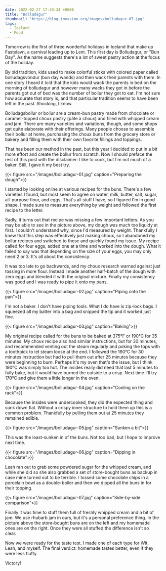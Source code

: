 ```yaml
---
date: 2022-02-27 17:39:34 +0000
title: "Bolludagur"
thumbnail: "https://blog.tomasino.org/images/bolludagur-07.jpg"
tags:
  - Iceland
  - Food
---
```


Tomorrow is the first of three wonderful holidays in Iceland that make up
Fastelavn, a carnival leading up to Lent. This first day is Bolludagur, or "Bun
Day". As the name suggests there's a lot of sweet pastry action at the focus of
the holiday.

By old tradition, kids used to make colorful sticks with colored paper called
bolludagsvöndur (bun day wands) and then wack their parents with them. In one
story I heard it told that the kids would wack the parents in bed on the morning
of bolludagur and however many wacks they got in before the parents got out of
bed was the number of bollur they got to eat. I'm not sure how accurate that
story is, and that particular tradition seems to have been left in the past.
Shocking, I know.

Bolludagsbollur or bollur are a cream-bun pastry made from chocolate or
caramel-topped choux pastry (pâte à choux) and filled with whipped cream and
jam. There are many varieties and variations, though, and some shops get quite
elaborate with their offerings. Many people choose to assemble their bollur at
home, purchasing the choux buns from the grocery store or bakery and filling
them with their own favorite fillings and toppings.

That has been our method in the past, but this year I decided to put in a bit
more effort and create the bollur from scratch. Now I should preface the rest of
this post with the disclaimer: I like to cook, but I'm not much of a baker.
Still, I gave it my best try.

{{< figure src="/images/bolludagur-01.jpg" caption="Preparing the dough">}}

I started by looking online at various recipes for the buns. There's a few
varieties I found, but most seem to agree on water, milk, butter, salt, sugar,
all-purpose flour, and eggs. That's all stuff I have, so I figured I'm in good
shape. I made sure to measure everything by weight and followed the first recipe
to the letter.

Sadly, it turns out that recipe was missing a few important letters. As you may
be able to see in the picture above, my dough was much too liquidy at first.
I couldn't understand why, since I'd measured by weight. Thankfully I knew that
this step was effectively just making choux, so I abandoned my bollur recipes
and switched to those and quickly found my issue. My recipe called for four
eggs, added one at a time and worked into the dough. What it failed to say was
that depending on the size of your eggs, you may only need 2 or 3. It's all
about the consistency.

It was too late to go backwards, and my choux research warned against just
tossing in more flour. Instead I made another half-batch of the dough with zero
eggs and blended it with the original mixture. Finally my consistency was good
and I was ready to pipe it onto my pans.

{{< figure src="/images/bolludagur-02.jpg" caption="Piping onto the pan">}}

I'm not a baker. I don't have piping tools. What I do have is zip-lock bags.
I squeezed all my batter into a bag and snipped the tip and it worked just fine.

{{< figure src="/images/bolludagur-03.jpg" caption="Baking">}}

My original recipe called for the buns to be baked at 375°F or 190°C for 35
minutes. My choux recipe also had similar instructions, but for 30 minutes, and
recommended venting out the steam regularly and poking the tops with a toothpick
to let steam loose at the end. I followed the 190°C for 30 minutes instruction
but had to pull them out after 25 minutes because they were beginning to burn.
Perhaps it's my oven that's the issue, but I think 190°C was simply too hot. The
insides really did need that last 5 minutes to fully bake, but it would have
burned the outside to a crisp. Next time I'll try 170°C and give them a little
longer in the oven.

{{< figure src="/images/bolludagur-04.jpg" caption="Cooling on the rack">}}

Because the insides were undercooked, they did the expected thing and sunk down
flat. Without a crispy inner structure to hold them up this is a common
problem. Thankfully by pulling them out at 25 minutes they remained edible.

{{< figure src="/images/bolludagur-05.jpg" caption="Sunken a bit">}}

This was the least-sunken in of the buns. Not too bad, but I hope to improve
next time.

{{< figure src="/images/bolludagur-06.jpg" caption="Dipping in chocolate">}}

Leah ran out to grab some powdered sugar for the whipped cream, and while she
did so she also grabbed a set of store-bought buns as backup in case mine turned
out to be terrible. I tossed some chocolate chips in a porcelain bowl as
a double-boiler and then we dipped all the buns in for their topping.

{{< figure src="/images/bolludagur-07.jpg" caption="Side-by-side comparison">}}

Finally it was time to stuff them full of freshly whipped cream and a bit of
jam. We use rhubarb jam in ours, but it's a personal preference thing. In the
picture above the store-bought buns are on the left and my homemade ones are on
the right. Once they were all stuffed the difference isn't so clear.

Now we were ready for the taste test. I made one of each type for Wit, Leah, and
myself. The final verdict: homemade tastes better, even if they were less
fluffy.

Victory!

<!--  vim: set shiftwidth=4 tabstop=4 expandtab: -->
